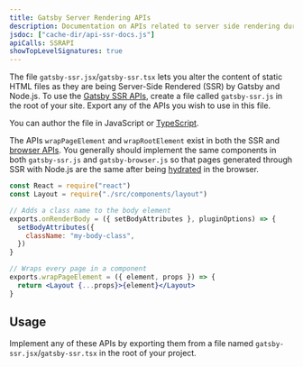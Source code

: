 ```yaml
---
title: Gatsby Server Rendering APIs
description: Documentation on APIs related to server side rendering during Gatsby's build process
jsdoc: ["cache-dir/api-ssr-docs.js"]
apiCalls: SSRAPI
showTopLevelSignatures: true
---
```


The file `gatsby-ssr.jsx`/`gatsby-ssr.tsx` lets you alter the content of static HTML files as they are being Server-Side Rendered (SSR) by Gatsby and Node.js. To use the [Gatsby SSR APIs](/docs/reference/config-files/gatsby-ssr/), create a file called `gatsby-ssr.js` in the root of your site. Export any of the APIs you wish to use in this file.

You can author the file in JavaScript or [TypeScript](/docs/how-to/custom-configuration/typescript/#gatsby-browsertsx--gatsby-ssrtsx).

The APIs `wrapPageElement` and `wrapRootElement` exist in both the SSR and [browser APIs](/docs/reference/config-files/gatsby-browser). You generally should implement the same components in both `gatsby-ssr.js` and `gatsby-browser.js` so that pages generated through SSR with Node.js are the same after being [hydrated](/docs/glossary#hydration) in the browser.

```jsx:title=gatsby-ssr.jsx
const React = require("react")
const Layout = require("./src/components/layout")

// Adds a class name to the body element
exports.onRenderBody = ({ setBodyAttributes }, pluginOptions) => {
  setBodyAttributes({
    className: "my-body-class",
  })
}

// Wraps every page in a component
exports.wrapPageElement = ({ element, props }) => {
  return <Layout {...props}>{element}</Layout>
}
```

## Usage

Implement any of these APIs by exporting them from a file named `gatsby-ssr.jsx`/`gatsby-ssr.tsx` in the root of your project.
